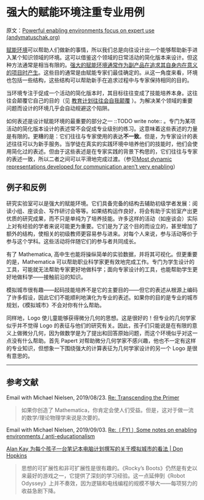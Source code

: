 # 强大的赋能环境注重专业用例

原文：[Powerful enabling environments focus on expert use (andymatuschak.org)](https://notes.andymatuschak.org/z8jg7T3YhvyXiEpy4humYAioLUEjnrdZgwHYs)

[赋能环境](https://notes.andymatuschak.org/z3DaBP4vN1dutjUgrk3jbEeNxScccvDCxDgXe)可以帮助人们做新的事情，所以我们总是向往设计出一个能够帮助新手进入某个知识领域的环境。这可以借鉴这个领域的日常活动的简化版本来设计。但这种方法通常是相当有限的。[强大的赋能环境通常作为副产品在追求其自身内在意义的项目时产生](https://notes.andymatuschak.org/z4N6d29XL2PZXCa64HPcxA64RGWDb6Cagc1gs)。这些目的通常是由赋能专家们最佳确定的。从这一角度来看，环境也包括一些结构，这些结构可以帮助新手在追求过程中与专家保持相同的目的。

当环境专注于促成一个活动的简化版本时，其目标往往变成了技能培养本身。这往往会颠覆它自己的目的（见 [教育计划往往会自我颠覆](https://notes.andymatuschak.org/z6qfYv9SPx6M9FZPzVj7o4qVRD1iTGJpMfz6J) ）。为解决某个领域的重要问题而设计的环境几乎会自动规避这个陷阱。

如何表述是设计赋能环境的最重要的部分之一 ::TODO write note:: 。专门为某项活动的简化版本设计的表述常不会促成专业级别的练习。这意味着这些表述的力量是有限的。更糟的是：它们往往与专家使用的表达**不一致**。但是，为专家设计的表述往往可以为新手服务。当学徒在真实的实践环境中培养他们的技能时，他们会使用简化过的表述。但由于这些表述是在专家实践的背景下构思的，它们往往与专家的表述一致，所以二者之间可以平滑地完成过渡。（参见[Most dynamic representations developed for communication aren’t very enabling](https://notes.andymatuschak.org/zB5wf5crA1jVZb6CycZSjGRTjSkw2BpsdjG)）

## 例子和反例

研究实验室可以是强大的赋能环境。它们具备完备的结构去辅助初级学者发展：阅读小组、座谈会、写作研讨会等等。如果结构运作良好，将会有助于实验室产出更优质的研究成果，而不只是单纯为了培养技能。许多这样的活动（如座谈会）实际上对有经验的学者来说可能更为重要。它们是为了这个目的而设立的，甚至增加了额外的结构，使相关的初级教师更容易参与进来。对每个人来说，参与活动等价于参与这个学科。这些活动将伴随它们的参与者共同成长。

有了 Mathematica, 高中生也能将操纵简单的实验数据，并将其可视化。但更重要的是，Mathematica 可以帮助职业科学家更有效地完成工作。专门为学生设计的工具，可能就无法帮助专家更好地做科学；面向专家设计的工具，也能帮助学生更好地做科学——接触前沿的知识。

模拟城市很有趣——起码技能培养不是它的主要目的——但它的表述从根源上编码了许多假设，因此它们不能顺利地演化为专业的表述。如果你的目的是专业的城市规划，《模拟城市》不会对你有什么帮助。

同样地，Logo 使儿童能够获得微分几何的思想。这是很好的！但专业的几何学家似乎并不觉得 Logo 的表征与他们的研究有关。因此，孩子们只能说是在有限的意义上做微分几何，因为做数学是为了提出和回答原始问题，而这个环境似乎对这一点没有什么帮助。首先 Papert 对帮助微分几何学家不感兴趣，他也不一定有这样的专业知识，但想象一下围绕强大的计算表征为几何学家设计的另一个 Logo 是很有意思的。

------

## 参考文献

Email with Michael Nielsen, 2019/08/23. [Re: Transcending the Primer](javascript:void(0))

> 如果你创造了 Mathematica，你肯定会使人们受益。但是，这对于做一流的数学/理论物理学来说是次要的。

Email with Michael Nielsen, 2019/09/03. [Re: ❲FYI❳ Some notes on enabling environments / anti-educationalism](javascript:void(0))

[Alan Kay 为每个孩子一台笔记本电脑计划撰写的关于模拟城市的看法 | Don Hopkins](https://web.archive.org/web/20130904163228/https://www.donhopkins.com/drupal/node/134)

> 思想的可扩展性和非可扩展性是很有趣的。《Rocky’s Boots》仍然是有史以来最好的游戏之一，它提供了深刻的学习经验。这一点延伸到《Robot Odyssey》上并不奏效，因为逻辑和电线编程的规模不够大——每项努力的收益急剧下降。